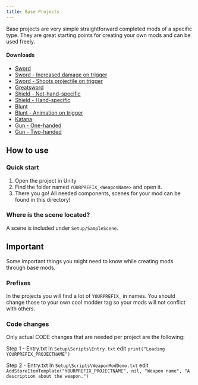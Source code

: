 ```yaml
---
title: Base Projects
---
```


Base projects are very simple straightforward completed mods of a specific type. They are great starting points for creating your own mods and can be used freely.

#### Downloads

* [Sword](https://github.com/unbelievableflavour/BattleTalentBaseProjects/raw/main/YOURPREFIX_Sword.zip)
* [Sword - Increased damage on trigger](https://github.com/unbelievableflavour/BattleTalentBaseProjects/raw/main/YOURPREFIX_SwordWithIncreasedDamageOnTrigger.zip)
* [Sword - Shoots projectile on trigger](https://github.com/unbelievableflavour/BattleTalentBaseProjects/raw/main/YOURPREFIX_SwordWithProjectile.zip)
* [Greatsword](https://github.com/unbelievableflavour/BattleTalentBaseProjects/raw/main/YOURPREFIX_Greatsword.zip)
* [Shield - Not-hand-specific](https://github.com/unbelievableflavour/BattleTalentBaseProjects/raw/main/YOURPREFIX_Shield.zip)
* [Shield - Hand-specific](https://github.com/unbelievableflavour/BattleTalentBaseProjects/raw/main/YOURPREFIX_ShieldHandSpecific.zip)
* [Blunt](https://github.com/unbelievableflavour/BattleTalentBaseProjects/raw/main/YOURPREFIX_Blunt.zip)
* [Blunt - Animation on trigger](https://github.com/unbelievableflavour/BattleTalentBaseProjects/raw/main/YOURPREFIX_AnimationOnTrigger.zip)
* [Katana](https://github.com/unbelievableflavour/BattleTalentBaseProjects/raw/main/YOURPREFIX_Katana.zip)
* [Gun - One-handed](https://github.com/unbelievableflavour/BattleTalentBaseProjects/raw/main/YOURPREFIX_GunOneHanded.zip)
* [Gun - Two-handed](https://github.com/unbelievableflavour/BattleTalentBaseProjects/raw/main/YOURPREFIX_GunTwoHanded.zip)

## How to use

### Quick start

1. Open the project in Unity
2. Find the folder named `YOURPREFIX_<WeaponName>` and open it.
3. There you go! All needed components, scenes for your mod can be found in this directory!

### Where is the scene located?
A scene is included under `Setup/SampleScene`.

## Important
Some important things you might need to know while creating mods through base mods.

### Prefixes
In the projects you will find a lot of `YOURPREFIX_` in names. You should change those to your own cool modder tag so your mods will not conflict with others.

### Code changes
Only actual CODE changes that are needed per project are the following:

Step 1 - Entry.txt In `Setup\Scripts\Entry.txt` edit `print("Loading YOURPREFIX_PROJECTNAME")`

Step 2 - Entry.txt In `Setup\Scripts\WeaponModDemo.txt` edit `AddStoreItemTemplate("YOURPREFIX_PROJECTNAME", nil, "Weapon name", "A description about the weapon.")`
